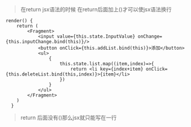 > 在return jsx语法的时候 在return后面加上()才可以使jsx语法换行

```react
render() {
    return (
        <Fragment>
            <input value={this.state.InputValue} onChange={this.inputChange.bind(this)}/>
            <button onClick={this.addList.bind(this)}>添加</button>
            <ul>
                {
                    this.state.list.map((item,index)=>{
                        return <li key={index+item} onClick={this.deleteList.bind(this,index)}>{item}</li>
                    })
                }
            </ul>
        </Fragment>
    )
  } 
```

> return 后面没有()那么jsx就只能写在一行